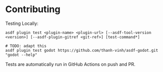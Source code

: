# Contributing

Testing Locally:

```shell
asdf plugin test <plugin-name> <plugin-url> [--asdf-tool-version <version>] [--asdf-plugin-gitref <git-ref>] [test-command*]

# TODO: adapt this
asdf plugin test godot https://github.com/thanh-vinh/asdf-godot.git "godot --help"
```

Tests are automatically run in GitHub Actions on push and PR.
